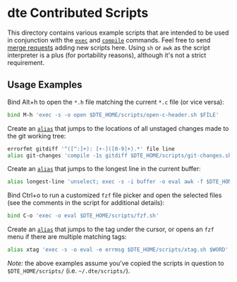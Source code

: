 dte Contributed Scripts
=======================

This directory contains various example scripts that are intended to be
used in conjunction with the [`exec`] and [`compile`] commands. Feel
free to send [merge requests] adding new scripts here. Using `sh` or `awk`
as the script interpreter is a plus (for portability reasons), although
it's not a strict requirement.

Usage Examples
--------------

Bind Alt+h to open the `*.h` file matching the current `*.c` file
(or vice versa):

```sh
bind M-h 'exec -s -o open $DTE_HOME/scripts/open-c-header.sh $FILE'
```

Create an [`alias`] that jumps to the locations of all unstaged
changes made to the git working tree:

```sh
errorfmt gitdiff '^([^:]+): [+-]([0-9]+).*' file line
alias git-changes 'compile -1s gitdiff $DTE_HOME/scripts/git-changes.sh'
```

Create an [`alias`] that jumps to the longest line in the current buffer:

```sh
alias longest-line 'unselect; exec -s -i buffer -o eval awk -f $DTE_HOME/scripts/longest-line.awk'
```

Bind Ctrl+o to run a customized `fzf` file picker and open the selected files
(see the comments in the script for additional details):

```sh
bind C-o 'exec -o eval $DTE_HOME/scripts/fzf.sh'
```

Create an [`alias`] that jumps to the tag under the cursor, or opens an
`fzf` menu if there are multiple matching tags:

```sh
alias xtag 'exec -s -o eval -e errmsg $DTE_HOME/scripts/xtag.sh $WORD'
```

*Note:* the above examples assume you've copied the scripts in question
to `$DTE_HOME/scripts/` (i.e. `~/.dte/scripts/`).


[`alias`]: https://craigbarnes.gitlab.io/dte/dterc.html#alias
[`compile`]: https://craigbarnes.gitlab.io/dte/dterc.html#compile
[`exec`]: https://craigbarnes.gitlab.io/dte/dterc.html#exec
[merge requests]: https://gitlab.com/craigbarnes/dte/-/merge_requests
